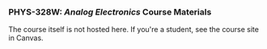### PHYS-328W: *Analog Electronics* Course Materials

The course itself is not hosted here. If you're a student, see the course site in Canvas.

